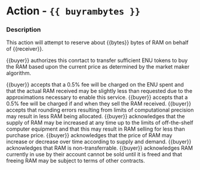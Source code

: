 # Action - `{{ buyrambytes }}`

### Description

This action will attempt to reserve about {{bytes}} bytes of RAM on behalf of {{receiver}}. 

{{buyer}} authorizes this conrtact to transfer sufficient ENU tokens to buy the RAM based upon the current price as determined by the market maker algorithm.

{{buyer}} accepts that a 0.5% fee will be charged on the ENU spent and that the actual RAM received may be slightly less than requested due to the approximations necessary to enable this service.
{{buyer}} accepts that a 0.5% fee will be charged if and when they sell the RAM received.
{{buyer}} accepts that rounding errors resulting from limits of computational precision may result in less RAM being allocated.
{{buyer}} acknowledges that the supply of RAM may be increased at any time up to the limits of off-the-shelf computer equipment and that this may result in RAM selling for less than purchase price.
{{buyer}} acknowledges that the price of RAM may increase or decrease over time according to supply and demand.
{{buyer}} acknowledges that RAM is non-transferrable. 
{{buyer}} acknowledges RAM currently in use by their account cannot be sold until it is freed and that freeing RAM may be subject to terms of other contracts.

